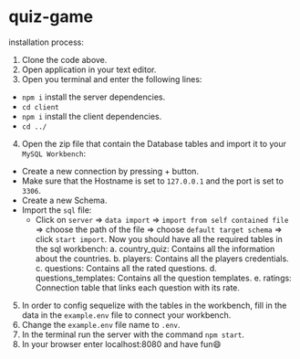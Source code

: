 # quiz-game
installation process:

1. Clone the code above.
2. Open application in your text editor.
3. Open you terminal and enter the following lines:
 - `npm i` install the server dependencies. 
 - `cd client` 
 - `npm i` install the client dependencies.
 - `cd ../`

4. Open the zip file that contain the Database tables and import it to your `MySQL Workbench`:
 - Create a new connection by pressing + button.
 - Make sure that the Hostname is set to `127.0.0.1` and the port is set to `3306`.
 - Create a new Schema.
 - Import the `sql` file:
    - Click on `server` => `data import` => `import from self contained file` => choose the path of the file => choose `default target schema` => click `start import`.
Now you should have all the required tables in the sql workbench:
 a. country_quiz: Contains all the information about the countries.
 b. players: Contains all the players credentials.
 c. questions: Contains all the rated questions.
 d. questions_templates: Contains all the question templates.
 e. ratings: Connection table that links each question with its rate.
    
5. In order to config sequelize with the tables in the workbench, fill in the data in the `example.env` file to connect your workbench.
6. Change the `example.env` file name to `.env`.
7. In the terminal run the server with the command  `npm start`.
8. In your browser enter localhost:8080 and have fun😄
